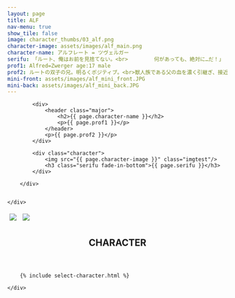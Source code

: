 ```yaml
---
layout: page
title: ALF
nav-menu: true
show_tile: false
image: character_thumbs/03_alf.png
character-image: assets/images/alf_main.png
character-name: アルフレート = ツヴェルガー
serifu: 「ルート、俺はお前を見捨てない。<br>　　　　　何があっても、絶対に…だ！」
prof1: Alfred=Zwerger age:17 male
prof2: ルートの双子の兄。明るくポジティブ。<br>獣人族である父の血を濃く引継ぎ、接近戦が得意。<br>ルートの呪いを解く方法を探すという建前で旅をしているが、<br>実は呪いを解く方法はないことを知っている。
mini-front: assets/images/alf_mini_front.JPG
mini-back: assets/images/alf_mini_back.JPG
---
```


<!-- Main -->
<div id="main">

<!-- One -->
<section id="one">
	<div class="inner">
		<div class="flexcontainer ">

			<div>
				<header class="major">
					<h2>{{ page.character-name }}</h2>
					<p>{{ page.prof1 }}</p>
				</header>
				<p>{{ page.prof2 }}</p>
			</div>

			<div class="character">
				<img src="{{ page.character-image }}" class="imgtest"/>
				<h3 class="serifu fade-in-bottom">{{ page.serifu }}</h3>
			</div>

		</div>


	</div>
</section>

<!-- Two -->
<section id="two">
	<div class="inner">
		<div class="flexcontainer">
			<img class="miniflexitem lazy" src="{{ page.mini-front }} " style="margin:5px;"/>
			<img class="miniflexitem lazy" src="{{ page.mini-back }} " style="margin:5px;"/>
		</div>
	</div>
</section>

<!-- Three -->
<section id="three">
	<div class="inner">
		<header class="major">
			<h2>CHARACTER</h2>
		</header>

		{% include select-character.html %}

	</div>
</section>
</div>